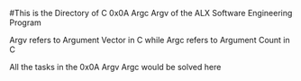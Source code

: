 #This is the Directory of C 0x0A Argc Argv of the ALX Software Engineering Program

Argv refers to Argument Vector in C while Argc refers to Argument Count in C

All the tasks in the 0x0A Argv Argc would be solved here

